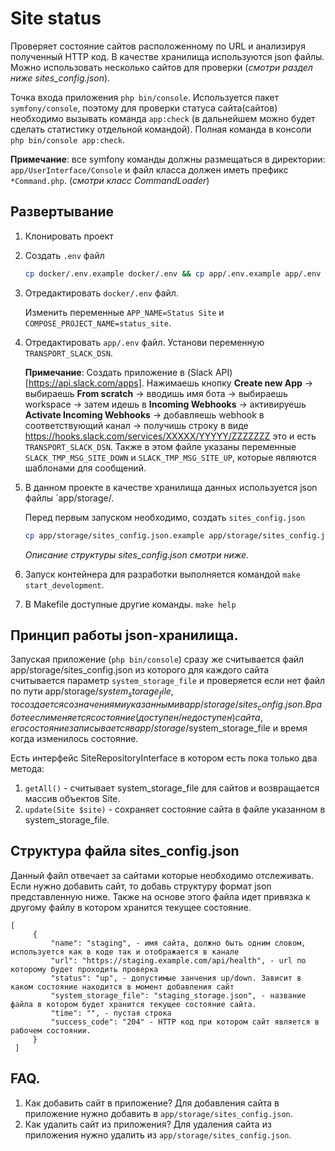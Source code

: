 # Site status

Проверяет состояние сайтов расположенному по URL и анализируя полученный HTTP код. 
В качестве хранилища используются json файлы.
Можно использовать несколько сайтов для проверки (_смотри раздел ниже sites_config.json_). 

Точка входа приложения `php bin/console`. Используется пакет `symfony/console`, поэтому для проверки статуса сайта(сайтов)
необходимо вызывать команда `app:check` (в дальнейшем можно будет сделать статистику отдельной командой).
Полная команда в консоли `php bin/console app:check`.

**Примечание**: все symfony команды должны размещаться в директории: `app/UserInterface/Console` и файл класса
должен иметь префикс `*Command.php`. (_смотри класс CommandLoader_)

## Развертывание

1. Клонировать проект


2. Создать `.env` файл
    ```bash
    cp docker/.env.example docker/.env && cp app/.env.example app/.env 
    ```
3. Отредактировать `docker/.env` файл. 

   Изменить переменные `APP_NAME=Status Site` и `COMPOSE_PROJECT_NAME=status_site`.  


4. Отредактировать `app/.env` файл. Установи переменную `TRANSPORT_SLACK_DSN`.

   **Примечание**: Создать приложение в (Slack API)[https://api.slack.com/apps]. Нажимаешь кнопку **Create new App** → 
   выбираешь **From scratch** → вводишь имя бота → выбираешь workspace → затем идешь в **Incoming Webhooks** → 
   активируешь **Activate Incoming Webhooks** → добавляешь webhook в соответствующий канал → получишь строку в 
   виде https://hooks.slack.com/services/XXXXX/YYYYY/ZZZZZZZ это и есть `TRANSPORT_SLACK_DSN`. 
   Также в этом файле указаны переменные `SLACK_TMP_MSG_SITE_DOWN` и `SLACK_TMP_MSG_SITE_UP`, которые являются шаблонами для сообщений.


5. В данном проекте в качестве хранилища данных используется json файлы `app/storage/. 

   Перед первым запуском необходимо, создать `sites_config.json`
    ```bash
    cp app/storage/sites_config.json.example app/storage/sites_config.json 
    ```
   _Описание структуры sites_config.json смотри ниже._  
   

6. Запуск контейнера для разработки выполняется командой `make start_development`.


7. В Makefile доступные другие команды. `make help`


## Принцип работы json-хранилища.
Запуская приложение (`php bin/console`) сразу же считывается файл app/storage/sites_config.json из которого
для каждого сайта считывается параметр `system_storage_file` и проверяется если нет файл по пути app/storage/$system_storage_file,
то создается со значениями указанными в app/storage/sites_config.json. 
В работе если меняется состояние(доступен/недоступен) сайта, его состояние записывается в 
app/storage/$system_storage_file и время когда изменилось состояние.

Есть интерфейс SiteRepositoryInterface в котором есть пока только два метода:
1. `getAll()` - считывает system_storage_file для сайтов и возвращается массив объектов Site.
2. `update(Site $site)` - сохраняет состояние сайта в файле указанном в system_storage_file.


## Структура файла sites_config.json
   Данный файл отвечает за сайтами которые необходимо отслеживать. Если нужно добавить сайт, то добавь структуру формат json представленную ниже. 
   Также на основе этого файла идет привязка к другому файлу в котором хранится текущее состояние.
   ```hjson
   [
        {
            "name": "staging", - имя сайта, должно быть одним словом, используется как в коде так и отображается в канале
            "url": "https://staging.example.com/api/health", - url по которому будет проходить проверка
            "status": "up", - допустимые занчения up/down. Зависит в каком состояние находится в момент добавления сайт
            "system_storage_file": "staging_storage.json", - название файла в котором будет хранится текущее состояние сайта.
            "time": "", - пустая строка
            "success_code": "204" - HTTP код при котором сайт является в рабочем состоянии.
        }
    ]
```

## FAQ.

  1. Как добавить сайт в приложение? Для добавления сайта в приложение нужно добавить в `app/storage/sites_config.json`.
  2. Как удалить сайт из приложения? Для удаления сайта из приложения нужно удалить из `app/storage/sites_config.json`.
